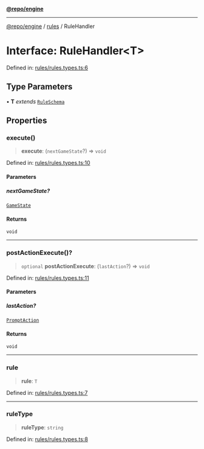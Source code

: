 [**@repo/engine**](../../README.md)

***

[@repo/engine](../../modules.md) / [rules](../README.md) / RuleHandler

# Interface: RuleHandler\<T\>

Defined in: [rules/rules.types.ts:6](https://github.com/alexqguo/drinking-board-game-v3/blob/423d7f07a24c1ecc390d54885c4978f1235ed349/packages/engine/src/rules/rules.types.ts#L6)

## Type Parameters

• **T** *extends* [`RuleSchema`](../type-aliases/RuleSchema.md)

## Properties

### execute()

> **execute**: (`nextGameState`?) => `void`

Defined in: [rules/rules.types.ts:10](https://github.com/alexqguo/drinking-board-game-v3/blob/423d7f07a24c1ecc390d54885c4978f1235ed349/packages/engine/src/rules/rules.types.ts#L10)

#### Parameters

##### nextGameState?

[`GameState`](../../gamestate/enumerations/GameState.md)

#### Returns

`void`

***

### postActionExecute()?

> `optional` **postActionExecute**: (`lastAction`?) => `void`

Defined in: [rules/rules.types.ts:11](https://github.com/alexqguo/drinking-board-game-v3/blob/423d7f07a24c1ecc390d54885c4978f1235ed349/packages/engine/src/rules/rules.types.ts#L11)

#### Parameters

##### lastAction?

[`PromptAction`](../../actions/interfaces/PromptAction.md)

#### Returns

`void`

***

### rule

> **rule**: `T`

Defined in: [rules/rules.types.ts:7](https://github.com/alexqguo/drinking-board-game-v3/blob/423d7f07a24c1ecc390d54885c4978f1235ed349/packages/engine/src/rules/rules.types.ts#L7)

***

### ruleType

> **ruleType**: `string`

Defined in: [rules/rules.types.ts:8](https://github.com/alexqguo/drinking-board-game-v3/blob/423d7f07a24c1ecc390d54885c4978f1235ed349/packages/engine/src/rules/rules.types.ts#L8)
